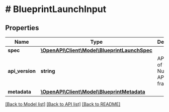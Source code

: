 # # BlueprintLaunchInput

## Properties

Name | Type | Description | Notes
------------ | ------------- | ------------- | -------------
**spec** | [**\OpenAPI\Client\Model\BlueprintLaunchSpec**](BlueprintLaunchSpec.md) |  |
**api_version** | **string** | API Version of the Nutanix v3 API framework. | [default to '3.1.0']
**metadata** | [**\OpenAPI\Client\Model\BlueprintMetadata**](BlueprintMetadata.md) |  |

[[Back to Model list]](../../README.md#models) [[Back to API list]](../../README.md#endpoints) [[Back to README]](../../README.md)

